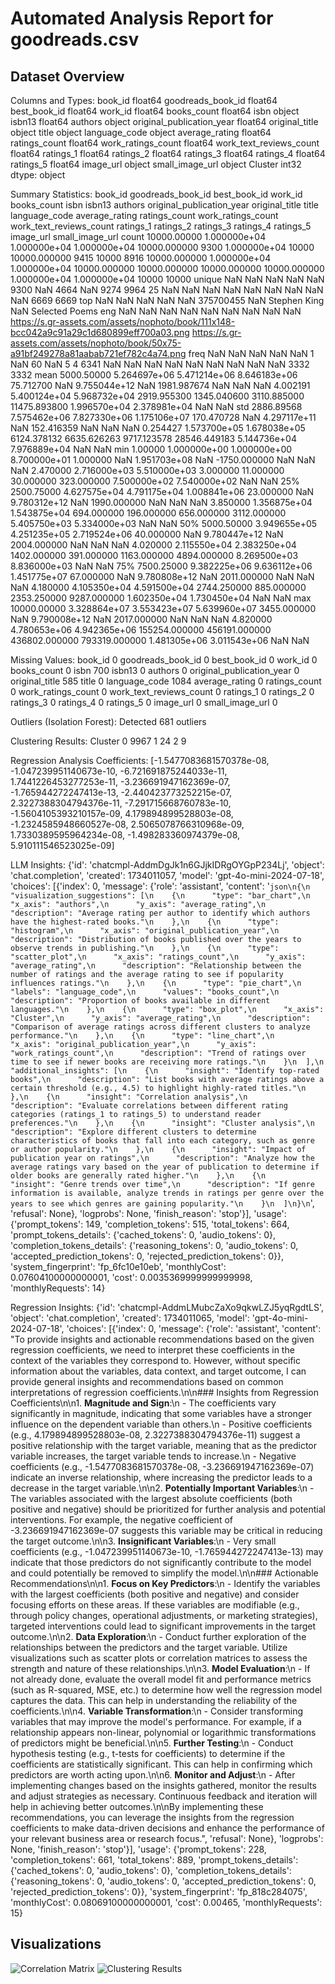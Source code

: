 # Automated Analysis Report for goodreads.csv
## Dataset Overview
Columns and Types:
book_id                      float64
goodreads_book_id            float64
best_book_id                 float64
work_id                      float64
books_count                  float64
isbn                          object
isbn13                       float64
authors                       object
original_publication_year    float64
original_title                object
title                         object
language_code                 object
average_rating               float64
ratings_count                float64
work_ratings_count           float64
work_text_reviews_count      float64
ratings_1                    float64
ratings_2                    float64
ratings_3                    float64
ratings_4                    float64
ratings_5                    float64
image_url                     object
small_image_url               object
Cluster                        int32
dtype: object

Summary Statistics:
            book_id  goodreads_book_id  best_book_id       work_id   books_count       isbn        isbn13       authors  original_publication_year original_title           title language_code  average_rating  ratings_count  work_ratings_count  work_text_reviews_count      ratings_1      ratings_2      ratings_3     ratings_4     ratings_5                                                                                 image_url                                                                         small_image_url
count   10000.00000       1.000000e+04  1.000000e+04  1.000000e+04  10000.000000       9300  1.000000e+04         10000               10000.000000           9415           10000          8916    10000.000000   1.000000e+04        1.000000e+04             10000.000000   10000.000000   10000.000000   10000.000000  1.000000e+04  1.000000e+04                                                                                     10000                                                                                   10000
unique          NaN                NaN           NaN           NaN           NaN       9300           NaN          4664                        NaN           9274            9964            25             NaN            NaN                 NaN                      NaN            NaN            NaN            NaN           NaN           NaN                                                                                      6669                                                                                    6669
top             NaN                NaN           NaN           NaN           NaN  375700455           NaN  Stephen King                        NaN                 Selected Poems           eng             NaN            NaN                 NaN                      NaN            NaN            NaN            NaN           NaN           NaN  https://s.gr-assets.com/assets/nophoto/book/111x148-bcc042a9c91a29c1d680899eff700a03.png  https://s.gr-assets.com/assets/nophoto/book/50x75-a91bf249278a81aabab721ef782c4a74.png
freq            NaN                NaN           NaN           NaN           NaN          1           NaN            60                        NaN              5               4          6341             NaN            NaN                 NaN                      NaN            NaN            NaN            NaN           NaN           NaN                                                                                      3332                                                                                    3332
mean     5000.50000       5.264697e+06  5.471214e+06  8.646183e+06     75.712700        NaN  9.755044e+12           NaN                1981.987674            NaN             NaN           NaN        4.002191   5.400124e+04        5.968732e+04              2919.955300    1345.040600    3110.885000   11475.893800  1.996570e+04  2.378981e+04                                                                                       NaN                                                                                     NaN
std      2886.89568       7.575462e+06  7.827330e+06  1.175106e+07    170.470728        NaN  4.297117e+11           NaN                 152.416359            NaN             NaN           NaN        0.254427   1.573700e+05        1.678038e+05              6124.378132    6635.626263    9717.123578   28546.449183  5.144736e+04  7.976889e+04                                                                                       NaN                                                                                     NaN
min         1.00000       1.000000e+00  1.000000e+00  8.700000e+01      1.000000        NaN  1.951703e+08           NaN               -1750.000000            NaN             NaN           NaN        2.470000   2.716000e+03        5.510000e+03                 3.000000      11.000000      30.000000     323.000000  7.500000e+02  7.540000e+02                                                                                       NaN                                                                                     NaN
25%      2500.75000       4.627575e+04  4.791175e+04  1.008841e+06     23.000000        NaN  9.780312e+12           NaN                1990.000000            NaN             NaN           NaN        3.850000   1.356875e+04        1.543875e+04               694.000000     196.000000     656.000000    3112.000000  5.405750e+03  5.334000e+03                                                                                       NaN                                                                                     NaN
50%      5000.50000       3.949655e+05  4.251235e+05  2.719524e+06     40.000000        NaN  9.780447e+12           NaN                2004.000000            NaN             NaN           NaN        4.020000   2.115550e+04        2.383250e+04              1402.000000     391.000000    1163.000000    4894.000000  8.269500e+03  8.836000e+03                                                                                       NaN                                                                                     NaN
75%      7500.25000       9.382225e+06  9.636112e+06  1.451775e+07     67.000000        NaN  9.780808e+12           NaN                2011.000000            NaN             NaN           NaN        4.180000   4.105350e+04        4.591500e+04              2744.250000     885.000000    2353.250000    9287.000000  1.602350e+04  1.730450e+04                                                                                       NaN                                                                                     NaN
max     10000.00000       3.328864e+07  3.553423e+07  5.639960e+07   3455.000000        NaN  9.790008e+12           NaN                2017.000000            NaN             NaN           NaN        4.820000   4.780653e+06        4.942365e+06            155254.000000  456191.000000  436802.000000  793319.000000  1.481305e+06  3.011543e+06                                                                                       NaN                                                                                     NaN

Missing Values:
book_id                         0
goodreads_book_id               0
best_book_id                    0
work_id                         0
books_count                     0
isbn                          700
isbn13                          0
authors                         0
original_publication_year       0
original_title                585
title                           0
language_code                1084
average_rating                  0
ratings_count                   0
work_ratings_count              0
work_text_reviews_count         0
ratings_1                       0
ratings_2                       0
ratings_3                       0
ratings_4                       0
ratings_5                       0
image_url                       0
small_image_url                 0

Outliers (Isolation Forest):
Detected 681 outliers

Clustering Results:
Cluster
0    9967
1      24
2       9

Regression Analysis Coefficients:
[-1.5477083681570378e-08, -1.047239951140673e-10, -6.721691875244033e-11, 1.7441226453277253e-11, -3.236691947162369e-07, -1.765944272247413e-13, -2.440423773252215e-07, 2.3227388304794376e-11, -7.291715668760783e-10, -1.5604105393210157e-09, 4.179894899528803e-08, -1.2324585948660527e-08, 2.5065078766310968e-09, 1.7330389595964234e-08, -1.498283360974379e-08, 5.910111546523025e-09]

LLM Insights:
{'id': 'chatcmpl-AddmDgJk1n6GJjkIDRgOYGpP234Lj', 'object': 'chat.completion', 'created': 1734011057, 'model': 'gpt-4o-mini-2024-07-18', 'choices': [{'index': 0, 'message': {'role': 'assistant', 'content': '```json\n{\n  "visualization_suggestions": [\n    {\n      "type": "bar_chart",\n      "x_axis": "authors",\n      "y_axis": "average_rating",\n      "description": "Average rating per author to identify which authors have the highest-rated books."\n    },\n    {\n      "type": "histogram",\n      "x_axis": "original_publication_year",\n      "description": "Distribution of books published over the years to observe trends in publishing."\n    },\n    {\n      "type": "scatter_plot",\n      "x_axis": "ratings_count",\n      "y_axis": "average_rating",\n      "description": "Relationship between the number of ratings and the average rating to see if popularity influences ratings."\n    },\n    {\n      "type": "pie_chart",\n      "labels": "language_code",\n      "values": "books_count",\n      "description": "Proportion of books available in different languages."\n    },\n    {\n      "type": "box_plot",\n      "x_axis": "Cluster",\n      "y_axis": "average_rating",\n      "description": "Comparison of average ratings across different clusters to analyze performance."\n    },\n    {\n      "type": "line_chart",\n      "x_axis": "original_publication_year",\n      "y_axis": "work_ratings_count",\n      "description": "Trend of ratings over time to see if newer books are receiving more ratings."\n    }\n  ],\n  "additional_insights": [\n    {\n      "insight": "Identify top-rated books",\n      "description": "List books with average ratings above a certain threshold (e.g., 4.5) to highlight highly-rated titles."\n    },\n    {\n      "insight": "Correlation analysis",\n      "description": "Evaluate correlations between different rating categories (ratings_1 to ratings_5) to understand reader preferences."\n    },\n    {\n      "insight": "Cluster analysis",\n      "description": "Explore different clusters to determine characteristics of books that fall into each category, such as genre or author popularity."\n    },\n    {\n      "insight": "Impact of publication year on ratings",\n      "description": "Analyze how the average ratings vary based on the year of publication to determine if older books are generally rated higher."\n    },\n    {\n      "insight": "Genre trends over time",\n      "description": "If genre information is available, analyze trends in ratings per genre over the years to see which genres are gaining popularity."\n    }\n  ]\n}\n```', 'refusal': None}, 'logprobs': None, 'finish_reason': 'stop'}], 'usage': {'prompt_tokens': 149, 'completion_tokens': 515, 'total_tokens': 664, 'prompt_tokens_details': {'cached_tokens': 0, 'audio_tokens': 0}, 'completion_tokens_details': {'reasoning_tokens': 0, 'audio_tokens': 0, 'accepted_prediction_tokens': 0, 'rejected_prediction_tokens': 0}}, 'system_fingerprint': 'fp_6fc10e10eb', 'monthlyCost': 0.07604100000000001, 'cost': 0.0035369999999999998, 'monthlyRequests': 14}

Regression Insights:
{'id': 'chatcmpl-AddmLMubcZaXo9qkwLZJ5yqRgdtLS', 'object': 'chat.completion', 'created': 1734011065, 'model': 'gpt-4o-mini-2024-07-18', 'choices': [{'index': 0, 'message': {'role': 'assistant', 'content': "To provide insights and actionable recommendations based on the given regression coefficients, we need to interpret these coefficients in the context of the variables they correspond to. However, without specific information about the variables, data context, and target outcome, I can provide general insights and recommendations based on common interpretations of regression coefficients.\n\n### Insights from Regression Coefficients\n\n1. **Magnitude and Sign**:\n   - The coefficients vary significantly in magnitude, indicating that some variables have a stronger influence on the dependent variable than others.\n   - Positive coefficients (e.g., 4.179894899528803e-08, 2.3227388304794376e-11) suggest a positive relationship with the target variable, meaning that as the predictor variable increases, the target variable tends to increase.\n   - Negative coefficients (e.g., -1.5477083681570378e-08, -3.236691947162369e-07) indicate an inverse relationship, where increasing the predictor leads to a decrease in the target variable.\n\n2. **Potentially Important Variables**:\n   - The variables associated with the largest absolute coefficients (both positive and negative) should be prioritized for further analysis and potential interventions. For example, the negative coefficient of -3.236691947162369e-07 suggests this variable may be critical in reducing the target outcome.\n\n3. **Insignificant Variables**:\n   - Very small coefficients (e.g., -1.047239951140673e-10, -1.765944272247413e-13) may indicate that those predictors do not significantly contribute to the model and could potentially be removed to simplify the model.\n\n### Actionable Recommendations\n\n1. **Focus on Key Predictors**:\n   - Identify the variables with the largest coefficients (both positive and negative) and consider focusing efforts on these areas. If these variables are modifiable (e.g., through policy changes, operational adjustments, or marketing strategies), targeted interventions could lead to significant improvements in the target outcome.\n\n2. **Data Exploration**:\n   - Conduct further exploration of the relationships between the predictors and the target variable. Utilize visualizations such as scatter plots or correlation matrices to assess the strength and nature of these relationships.\n\n3. **Model Evaluation**:\n   - If not already done, evaluate the overall model fit and performance metrics (such as R-squared, MSE, etc.) to determine how well the regression model captures the data. This can help in understanding the reliability of the coefficients.\n\n4. **Variable Transformation**:\n   - Consider transforming variables that may improve the model's performance. For example, if a relationship appears non-linear, polynomial or logarithmic transformations of predictors might be beneficial.\n\n5. **Further Testing**:\n   - Conduct hypothesis testing (e.g., t-tests for coefficients) to determine if the coefficients are statistically significant. This can help in confirming which predictors are worth acting upon.\n\n6. **Monitor and Adjust**:\n   - After implementing changes based on the insights gathered, monitor the results and adjust strategies as necessary. Continuous feedback and iteration will help in achieving better outcomes.\n\nBy implementing these recommendations, you can leverage the insights from the regression coefficients to make data-driven decisions and enhance the performance of your relevant business area or research focus.", 'refusal': None}, 'logprobs': None, 'finish_reason': 'stop'}], 'usage': {'prompt_tokens': 228, 'completion_tokens': 661, 'total_tokens': 889, 'prompt_tokens_details': {'cached_tokens': 0, 'audio_tokens': 0}, 'completion_tokens_details': {'reasoning_tokens': 0, 'audio_tokens': 0, 'accepted_prediction_tokens': 0, 'rejected_prediction_tokens': 0}}, 'system_fingerprint': 'fp_818c284075', 'monthlyCost': 0.08069100000000001, 'cost': 0.00465, 'monthlyRequests': 15}

## Visualizations
![Correlation Matrix](correlation_matrix.png)
![Clustering Results](clustering_results.png)
